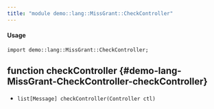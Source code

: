 ```yaml
---
title: "module demo::lang::MissGrant::CheckController"
---
```


#### Usage

`import demo::lang::MissGrant::CheckController;`


## function checkController {#demo-lang-MissGrant-CheckController-checkController}

* ``list[Message] checkController(Controller ctl)``

